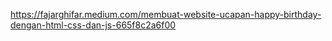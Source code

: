https://fajarghifar.medium.com/membuat-website-ucapan-happy-birthday-dengan-html-css-dan-js-665f8c2a6f00
